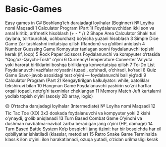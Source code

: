 # Basic-Games
Easy games in C#
Boshlang‘ich darajadagi loyihalar (Beginner)
№	Loyiha nomi	Maqsadi
1	Calculator Program (Part 1)	Foydalanuvchidan ikki son va amal kiritib, arifmetik hisoblash (+ - * /)
2	Shape Area Calculator	Shakl turi (aylana, to‘rtburchak, uchburchak) bo‘yicha yuzani hisoblash
3	Simple Dice Game	Zar tashlashni imitatsiya qilish (Random) va g‘olibni aniqlash
4	Number Guessing Game	Kompyuter tanlagan sonni foydalanuvchi topishi kerak (if, loop)
5	Rock Paper Scissors	Foydalanuvchi va kompyuter o‘rtasida “Qog‘oz-Qaychi-Tosh” o‘yini
6	Currency/Temperature Converter	Valyuta yoki harorat birliklarini boshqa birliklarga konvertatsiya qilish
7	To-Do List	Foydalanuvchi vazifalar ro‘yxatini tuzadi, qo‘shadi, o‘chiradi, ko‘radi
8	Quiz Game	Savol-javob asosidagi test o‘yini — foydalanuvchi ball yig‘adi
9	Calculator Program (Part 2)	Kengaytirilgan kalkulyator: while, xatoliklar tekshiruvi bilan
10	Hangman Game	Foydalanuvchi yashirin so‘zni harflar orqali topadi, noto‘g‘ri taxminlar cheklangan
11	Memory Match	Juft kartalarni yodlab topish o‘yini (asosiy 2D array, logic)

🟡 O‘rtacha darajadagi loyihalar (Intermediate)
№	Loyiha nomi	Maqsadi
12	Tic Tac Toe (XO)	3x3 doskada foydalanuvchi va kompyuter yoki 2 kishi o‘ynaydi, g‘olib aniqlanadi
13	Turn Based Combat Game	O‘yinchi va dushman navbatma-navbat zarba beradigan jang o‘yini (HP, damage)
14	Turn Based Battle System	Ko‘p bosqichli jang tizimi: har bir bosqichda har xil qobiliyatlar ishlatiladi (klasslar, metodlar)
15	Retro Snake Game	Terminalda klassik ilon o‘yini: ilon harakatlanadi, ozuqa yutadi, o‘zidan urilmasligi kerak
